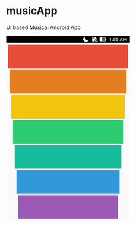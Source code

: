 # musicApp
UI based Musical Android App

<div align="justify & center">
    <img src="/images/img1.jpg" width="333px" height="500px" </img>
</div>
